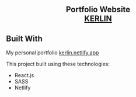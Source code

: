 <h2 align="center">
  Portfolio Website<br/>
  <a href="https://sv-dev.netlify.app/" target="_blank">KERLIN</a>
</h2>

<div align="center">
<!--   <a href="https://app.fossa.com/projects/git%2Bgithub.com%2FVolodumurSN%2FReact-Portfolio?ref=badge_shield" target="\_parent">
    <img src="https://app.fossa.com/api/projects/git%2Bgithub.com%2FVolodumurSN%2FReact-Portfolio.svg?type=shield" />
  </a>  -->
  
  <!-- <img src="https://img.shields.io/github/stars/vsnaichuk/React-Portfolio?color=blue" />
  
  <img src="https://img.shields.io/github/forks/vsnaichuk/React-Portfolio?color=blue" /> -->
  
  <!-- <img alt="Demo" src="https://res.cloudinary.com/dx6tl6aa2/image/upload/v1630345819/portfolio/promo/React-portfolio-github-readme-v2_scxxgs.png" /> -->
</div>

## Built With

My personal portfolio <a href="https://kerlin.netlify.app/" target="_blank">kerlin.netlify.app</a> <br/>

This project built using these technologies:
- React.js
- SASS
- Netlify


<!-- ## Getting Started

```terminal
$ git clone ... // clone this project
$ cd React-Portfolio   // go to folder
$ npm install       // install npm pacakges
$ npm run start // run it locally
``` -->
